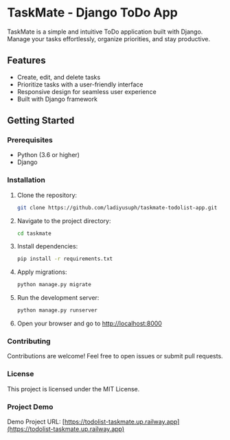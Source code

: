 # TaskMate - Django ToDo App

TaskMate is a simple and intuitive ToDo application built with Django. Manage your tasks effortlessly, organize priorities, and stay productive.

## Features

- Create, edit, and delete tasks
- Prioritize tasks with a user-friendly interface
- Responsive design for seamless user experience
- Built with Django framework

## Getting Started

### Prerequisites

- Python (3.6 or higher)
- Django

### Installation

1. Clone the repository:

   ```bash
   git clone https://github.com/ladiyusuph/taskmate-todolist-app.git
   ```

2. Navigate to the project directory:

   ```bash
   cd taskmate
   ```

3. Install dependencies:

   ```bash
   pip install -r requirements.txt
   ```

4. Apply migrations:

   ```bash
   python manage.py migrate
   ```

5. Run the development server:

   ```bash
   python manage.py runserver
   ```

6. Open your browser and go to [http://localhost:8000](http://localhost:8000)

### Contributing

Contributions are welcome! Feel free to open issues or submit pull requests.

### License

This project is licensed under the MIT License.

### Project Demo
Demo Project URL: [https://todolist-taskmate.up.railway.app](https://todolist-taskmate.up.railway.app)

